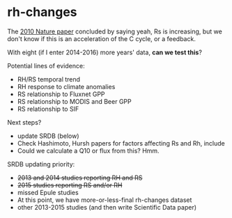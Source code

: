 # rh-changes

The [2010 Nature paper](http://www.nature.com/nature/journal/v464/n7288/full/nature08930.html) concluded by saying yeah, Rs is increasing, but we don't know if this is an acceleration of the C cycle, or a feedback.

With eight (if I enter 2014-2016) more years' data, **can we test this**?

Potential lines of evidence:
- RH/RS temporal trend
- RH response to climate anomalies
- RS relationship to Fluxnet GPP
- RS relationship to MODIS and Beer GPP
- RS relationship to SIF

Next steps?
- update SRDB (below)
- Check Hashimoto, Hursh papers for factors affecting Rs and Rh, include
- Could we calculate a Q10 or flux from this? Hmm.

SRDB updating priority:
- ~~2013 and 2014 studies reporting RH and RS~~
- ~~2015 studies reporting RS and/or RH~~
- missed Epule studies
- At this point, we have more-or-less-final rh-changes dataset
- other 2013-2015 studies (and then write Scientific Data paper)
